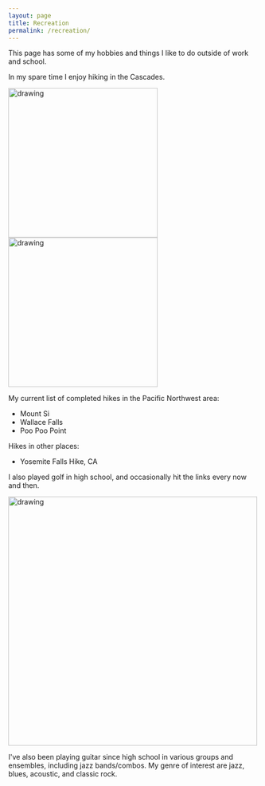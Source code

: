 ```yaml
---
layout: page
title: Recreation
permalink: /recreation/
---
```


This page has some of my hobbies and things I like to do outside of work and school.

In my spare time I enjoy hiking in the Cascades.

<img src="https://github.com/heybaebae/RyanBaeProfessionalPage/blob/master/images/hiking1.jpg?raw=true" alt="drawing" width="300"/>
<img src="https://github.com/heybaebae/RyanBaeProfessionalPage/blob/master/images/hiking2.jpg?raw=true" alt="drawing" width="300"/>

My current list of completed hikes in the Pacific Northwest area:

* Mount Si
* Wallace Falls
* Poo Poo Point

Hikes in other places:

* Yosemite Falls Hike, CA

I also played golf in high school, and occasionally hit the links every now and then.

<img src="https://github.com/heybaebae/RyanBaeProfessionalPage/blob/master/images/golf.jpg?raw=true" alt="drawing" width="500"/>

I've also been playing guitar since high school in various groups and ensembles, including jazz bands/combos. My genre of interest are jazz, blues, acoustic, and classic rock.  
